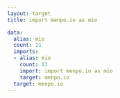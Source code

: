 ```yaml
---
layout: target
title: import menpo.io as mio

data:
  alias: mio
  count: 11
  imports:
  - alias: mio
    count: 11
    import: import menpo.io as mio
    target: menpo.io
  target: menpo.io
---
```

